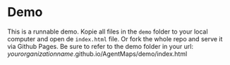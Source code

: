 # Demo

This is a runnable demo. Kopie all files in the `demo` folder to your local computer and open de `index.html` file. Or fork the whole repo and serve it via Github Pages. Be sure to refer to the demo folder in your url: *yourorganizationname*.github.io/AgentMaps/demo/index.html